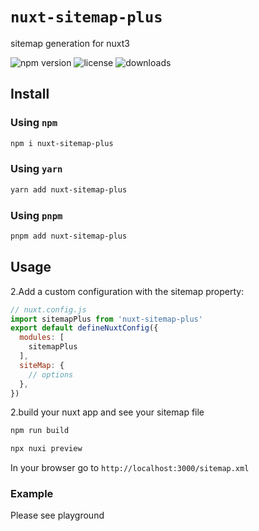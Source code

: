 # `nuxt-sitemap-plus`
sitemap generation for nuxt3

![npm version](https://img.shields.io/npm/v/nuxt-sitemap-plus)
![license](https://img.shields.io/npm/l/nuxt-sitemap-plus)
![downloads](https://img.shields.io/npm/dw/nuxt-sitemap-plus)
## Install

### Using `npm`
```sh
npm i nuxt-sitemap-plus
```
### Using `yarn`

```sh
yarn add nuxt-sitemap-plus
```

### Using `pnpm`

```sh
pnpm add nuxt-sitemap-plus
```
## Usage
2.Add a custom configuration with the sitemap property:
```js
// nuxt.config.js
import sitemapPlus from 'nuxt-sitemap-plus'
export default defineNuxtConfig({
  modules: [
    sitemapPlus
  ],
  siteMap: {
    // options
  },
})
```
2.build your nuxt app and see your sitemap file
```bash
npm run build
```
```bash
npx nuxi preview
```

In your browser go to `http://localhost:3000/sitemap.xml`
### Example
Please see playground
